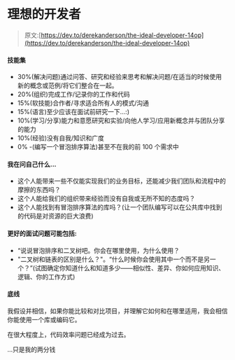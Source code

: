 # 理想的开发者

> 原文:[https://dev.to/derekanderson/the-ideal-developer-14op](https://dev.to/derekanderson/the-ideal-developer-14op)

#### [](#skill-set)技能集

*   30%(解决问题)通过问答、研究和经验来思考和解决问题/在适当的时候使用新的概念或范例/将它们整合在一起。
*   20%(组织)完成工作/记录你的工作和代码
*   15%(软技能)合作者/寻求适合所有人的模式/沟通
*   15%(语言)至少应该在面试前研究一下...:)
*   10%(学习/分享)能力和意愿研究和实验/向他人学习/应用新概念并与团队分享的能力
*   10%(经验)没有自我/知识和广度
*   0% -(编写一个冒泡排序算法)甚至不在我的前 100 个需求中

#### 我在问自己什么...

*   这个人能带来一些不仅能实现我们的业务目标，还能减少我们团队和流程中的摩擦的东西吗？
*   这个人能给我们的组织带来经验而没有自我或无所不知的态度吗？
*   这个人能找到有冒泡排序算法的库吗？(让一个团队编写可以在公共库中找到的代码是对资源的巨大浪费)

#### [](#better-interview-questions-might-include)更好的面试问题可能包括:

*   “说说冒泡排序和二叉树吧。你会在哪里使用，为什么使用？
*   "二叉树和链表的区别是什么？"。“什么时候你会使用其中一个而不是另一个？”(试图确定你知道什么和知道多少——相似性、差异、你如何应用知识、逻辑、你的工作方式)

#### [](#the-bottom-line)底线

我假设并相信，如果你能比较和对比项目，并理解它如何和在哪里适用，我会相信你能使用一个库或编码它。

在很大程度上，代码效率问题已经成为过去。

...只是我的两分钱